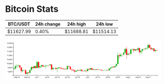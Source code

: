 # Bitcoin Stats

BTC/USDT|24h change|24h high|24h low|
|---|---|---|---|
|$11627.99|0.40%|$11688.81|$11514.13|

<img src="./chart.svg">
